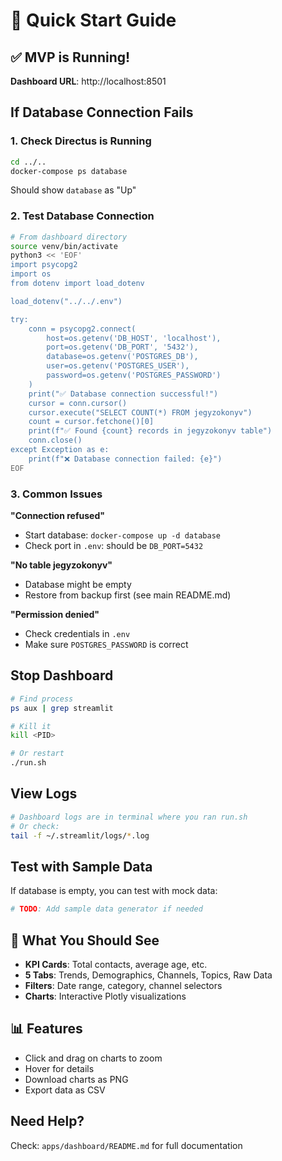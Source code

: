 # 🚀 Quick Start Guide

## ✅ MVP is Running!

**Dashboard URL**: http://localhost:8501

## If Database Connection Fails

### 1. Check Directus is Running

```bash
cd ../..
docker-compose ps database
```

Should show `database` as "Up"

### 2. Test Database Connection

```bash
# From dashboard directory
source venv/bin/activate
python3 << 'EOF'
import psycopg2
import os
from dotenv import load_dotenv

load_dotenv("../../.env")

try:
    conn = psycopg2.connect(
        host=os.getenv('DB_HOST', 'localhost'),
        port=os.getenv('DB_PORT', '5432'),
        database=os.getenv('POSTGRES_DB'),
        user=os.getenv('POSTGRES_USER'),
        password=os.getenv('POSTGRES_PASSWORD')
    )
    print("✅ Database connection successful!")
    cursor = conn.cursor()
    cursor.execute("SELECT COUNT(*) FROM jegyzokonyv")
    count = cursor.fetchone()[0]
    print(f"✅ Found {count} records in jegyzokonyv table")
    conn.close()
except Exception as e:
    print(f"❌ Database connection failed: {e}")
EOF
```

### 3. Common Issues

**"Connection refused"**
- Start database: `docker-compose up -d database`
- Check port in `.env`: should be `DB_PORT=5432`

**"No table jegyzokonyv"**
- Database might be empty
- Restore from backup first (see main README.md)

**"Permission denied"**
- Check credentials in `.env`
- Make sure `POSTGRES_PASSWORD` is correct

## Stop Dashboard

```bash
# Find process
ps aux | grep streamlit

# Kill it
kill <PID>

# Or restart
./run.sh
```

## View Logs

```bash
# Dashboard logs are in terminal where you ran run.sh
# Or check:
tail -f ~/.streamlit/logs/*.log
```

## Test with Sample Data

If database is empty, you can test with mock data:

```bash
# TODO: Add sample data generator if needed
```

## 🎉 What You Should See

- **KPI Cards**: Total contacts, average age, etc.
- **5 Tabs**: Trends, Demographics, Channels, Topics, Raw Data
- **Filters**: Date range, category, channel selectors
- **Charts**: Interactive Plotly visualizations

## 📊 Features

- Click and drag on charts to zoom
- Hover for details
- Download charts as PNG
- Export data as CSV

## Need Help?

Check: `apps/dashboard/README.md` for full documentation


